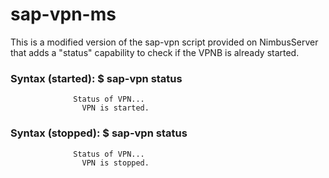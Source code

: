 # sap-vpn-ms

This is a modified version of the sap-vpn script provided on NimbusServer that adds a "status" capability to check if the VPNB is already started.

### Syntax (started): $ sap-vpn status
                  Status of VPN...
                    VPN is started.

### Syntax (stopped): $ sap-vpn status
                  Status of VPN...
                    VPN is stopped.

